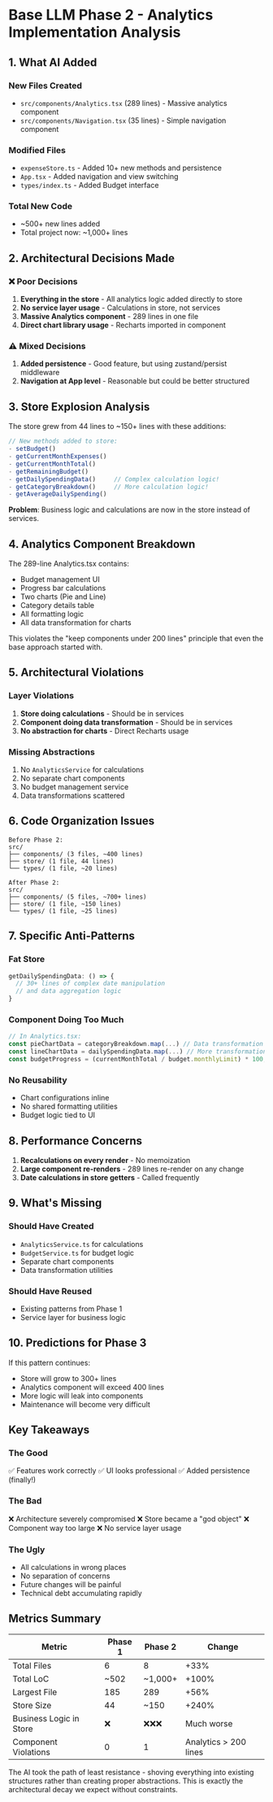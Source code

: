 # Base LLM Phase 2 - Analytics Implementation Analysis

## 1. What AI Added

### New Files Created
- `src/components/Analytics.tsx` (289 lines) - Massive analytics component
- `src/components/Navigation.tsx` (35 lines) - Simple navigation component

### Modified Files
- `expenseStore.ts` - Added 10+ new methods and persistence
- `App.tsx` - Added navigation and view switching
- `types/index.ts` - Added Budget interface

### Total New Code
- ~500+ new lines added
- Total project now: ~1,000+ lines

## 2. Architectural Decisions Made

### ❌ Poor Decisions
1. **Everything in the store** - All analytics logic added directly to store
2. **No service layer usage** - Calculations in store, not services
3. **Massive Analytics component** - 289 lines in one file
4. **Direct chart library usage** - Recharts imported in component

### ⚠️ Mixed Decisions
1. **Added persistence** - Good feature, but using zustand/persist middleware
2. **Navigation at App level** - Reasonable but could be better structured

## 3. Store Explosion Analysis

The store grew from 44 lines to ~150+ lines with these additions:
```typescript
// New methods added to store:
- setBudget()
- getCurrentMonthExpenses()  
- getCurrentMonthTotal()
- getRemainingBudget()
- getDailySpendingData()     // Complex calculation logic!
- getCategoryBreakdown()     // More calculation logic!
- getAverageDailySpending()
```

**Problem**: Business logic and calculations are now in the store instead of services.

## 4. Analytics Component Breakdown

The 289-line Analytics.tsx contains:
- Budget management UI
- Progress bar calculations
- Two charts (Pie and Line)
- Category details table
- All formatting logic
- All data transformation for charts

This violates the "keep components under 200 lines" principle that even the base approach started with.

## 5. Architectural Violations

### Layer Violations
1. **Store doing calculations** - Should be in services
2. **Component doing data transformation** - Should be in services
3. **No abstraction for charts** - Direct Recharts usage

### Missing Abstractions
1. No `AnalyticsService` for calculations
2. No separate chart components
3. No budget management service
4. Data transformations scattered

## 6. Code Organization Issues

```
Before Phase 2:
src/
├── components/ (3 files, ~400 lines)
├── store/ (1 file, 44 lines)
└── types/ (1 file, ~20 lines)

After Phase 2:
src/
├── components/ (5 files, ~700+ lines)
├── store/ (1 file, ~150 lines)
└── types/ (1 file, ~25 lines)
```

## 7. Specific Anti-Patterns

### Fat Store
```typescript
getDailySpendingData: () => {
  // 30+ lines of complex date manipulation
  // and data aggregation logic
}
```

### Component Doing Too Much
```typescript
// In Analytics.tsx:
const pieChartData = categoryBreakdown.map(...) // Data transformation
const lineChartData = dailySpendingData.map(...) // More transformation
const budgetProgress = (currentMonthTotal / budget.monthlyLimit) * 100; // Calculation
```

### No Reusability
- Chart configurations inline
- No shared formatting utilities
- Budget logic tied to UI

## 8. Performance Concerns

1. **Recalculations on every render** - No memoization
2. **Large component re-renders** - 289 lines re-render on any change
3. **Date calculations in store getters** - Called frequently

## 9. What's Missing

### Should Have Created
- `AnalyticsService.ts` for calculations
- `BudgetService.ts` for budget logic
- Separate chart components
- Data transformation utilities

### Should Have Reused
- Existing patterns from Phase 1
- Service layer for business logic

## 10. Predictions for Phase 3

If this pattern continues:
- Store will grow to 300+ lines
- Analytics component will exceed 400 lines
- More logic will leak into components
- Maintenance will become very difficult

## Key Takeaways

### The Good
✅ Features work correctly
✅ UI looks professional
✅ Added persistence (finally!)

### The Bad
❌ Architecture severely compromised
❌ Store became a "god object"
❌ Component way too large
❌ No service layer usage

### The Ugly
- All calculations in wrong places
- No separation of concerns
- Future changes will be painful
- Technical debt accumulating rapidly

## Metrics Summary

| Metric | Phase 1 | Phase 2 | Change |
|--------|---------|---------|--------|
| Total Files | 6 | 8 | +33% |
| Total LoC | ~502 | ~1,000+ | +100% |
| Largest File | 185 | 289 | +56% |
| Store Size | 44 | ~150 | +240% |
| Business Logic in Store | ❌ | ❌❌❌ | Much worse |
| Component Violations | 0 | 1 | Analytics > 200 lines |

The AI took the path of least resistance - shoving everything into existing structures rather than creating proper abstractions. This is exactly the architectural decay we expect without constraints.